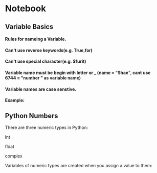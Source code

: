 # Notebook
## Variable Basics
#### Rules for nameing a Variable.

#### Can't use reverse keywords(e.g. True,for)

#### Can't use special character(e.g. $furit)

#### Variable name must be begin with letter or _ (name = "Shan", cant use 6744 = "number " as variable name)

#### Variable names are case senstive.

#### Example:



## Python Numbers
There are three numeric types in Python:

int

float

complex

Variables of numeric types are created when you assign a value to them:


